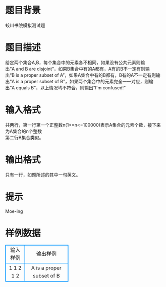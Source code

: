 # 

 
 # 题目背景 
蛟川书院模拟测试题 

 
 # 题目描述 
给定两个集合A,B，每个集合中的元素各不相同，如果没有公共元素则输出“A&nbsp;and&nbsp;B&nbsp;are&nbsp;disjoint”，如果B集合中有的A都有，A有的B不一定有则输出“B&nbsp;is&nbsp;a&nbsp;proper&nbsp;subset&nbsp;of&nbsp;A”，如果A集合中有的B都有，B有的A不一定有则输出“A&nbsp;is&nbsp;a&nbsp;proper&nbsp;subset&nbsp;of&nbsp;B”，如果两个集合中的元素完全一一对应，则输出“A&nbsp;equals&nbsp;B”，以上情况均不符合，则输出“I'm&nbsp;confused!” 

 
 # 输入格式 
共两行，第一行第一个正整数n(1&lt;=n&lt;=100000)表示A集合的元素个数，接下来为A集合的n个整数<BR>第二行B集合类似。 

 
 # 输出格式 
只有一行，如题所述的其中一句英文。 

 
 # 提示 
Moe-ing 
# 样例数据
<style>
        table,table tr th, table tr td { border:1px solid #0094ff; }
        table { width: 200px; min-height: 25px; line-height: 25px; text-align: center; border-collapse: collapse;}   
    </style>
<table>
	<tr>
		<td>输入样例</td>
		<td>输出样例</td>
	</tr>
<tr><td>1 1
2 1 2</td><td>A is a proper subset of B</td></tr></table>
